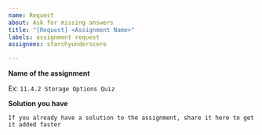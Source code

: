 ```yaml
---
name: Request
about: Ask for missing answers
title: "[Request] <Assignment Name>"
labels: assignment request
assignees: starchyunderscore

---
```


**Name of the assignment**

Ex: `11.4.2 Storage Options Quiz`

**Solution you have**

```
If you already have a solution to the assignment, share it here to get it added faster
```
